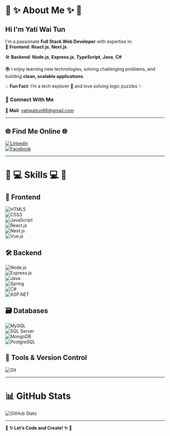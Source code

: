# 🖤 **✨ About Me ✨** 🖤

##  **Hi I'm Yati Wai Tun**
I'm a passionate **Full Stack Web Developer** with expertise in:  
🚀 **Frontend**: **React.js**, **Next.js**

🛠️ **Backend**: **Node.js**, **Express.js**, **TypeScript**, **Java**, **C#**  

📚 I enjoy learning new technologies, solving challenging problems, and building **clean, scalable applications**.  

💡 **Fun Fact**: I’m a tech explorer 🧩 and love solving logic puzzles ✨  

### 📧 **Connect With Me**  
💌 **Mail**: [yatiwaitun86@gmail.com](mailto:yatiwaitun86@gmail.com)

---

## 🌐 **Find Me Online** 🌐

[![LinkedIn](https://img.shields.io/badge/-LinkedIn-0A66C2?logo=linkedin&logoColor=white&style=for-the-badge)](https://www.linkedin.com/in/yati-wai-tun-a33078308/)  
[![Facebook](https://img.shields.io/badge/-Facebook-1877F2?logo=facebook&logoColor=white&style=for-the-badge)](https://www.facebook.com/profile.php?id=61553078935673)

---

# 🖤 **💻 Skills 💻** 🖤  

## 🚀 **Frontend**  
![HTML5](https://img.shields.io/badge/HTML5-E34F26?logo=html5&logoColor=white&style=for-the-badge)  
![CSS3](https://img.shields.io/badge/CSS3-1572B6?logo=css3&logoColor=white&style=for-the-badge)  
![JavaScript](https://img.shields.io/badge/JavaScript-F7DF1E?logo=javascript&logoColor=black&style=for-the-badge)  
![React.js](https://img.shields.io/badge/React.js-61DAFB?logo=react&logoColor=black&style=for-the-badge)  
![Next.js](https://img.shields.io/badge/Next.js-000000?logo=next.js&logoColor=white&style=for-the-badge)  
![Vue.js](https://img.shields.io/badge/Vue.js-35495E?logo=vuedotjs&logoColor=4FC08D&style=for-the-badge)  

## 🛠️ **Backend**  
![Node.js](https://img.shields.io/badge/Node.js-339933?logo=node.js&logoColor=white&style=for-the-badge)  
![Express.js](https://img.shields.io/badge/Express.js-000000?logo=express&logoColor=white&style=for-the-badge)  
![Java](https://img.shields.io/badge/Java-ED8B00?logo=openjdk&logoColor=white&style=for-the-badge)  
![Spring](https://img.shields.io/badge/Spring-6DB33F?logo=spring&logoColor=white&style=for-the-badge)  
![C#](https://img.shields.io/badge/C%23-239120?logo=csharp&logoColor=white&style=for-the-badge)  
![ASP.NET](https://img.shields.io/badge/ASP.NET_Core-5C2D91?logo=dotnet&logoColor=white&style=for-the-badge)  

## 🗃️ **Databases**  
![MySQL](https://img.shields.io/badge/MySQL-00000F?logo=mysql&logoColor=white&style=for-the-badge)  
![SQL Server](https://img.shields.io/badge/SQL_Server-CC2927?logo=microsoft-sql-server&logoColor=white&style=for-the-badge)  
![MongoDB](https://img.shields.io/badge/MongoDB-4EA94B?logo=mongodb&logoColor=white&style=for-the-badge)  
![PostgreSQL](https://img.shields.io/badge/PostgreSQL-4169E1?logo=postgresql&logoColor=white&style=for-the-badge)  

## 🔧 **Tools & Version Control**  
![Git](https://img.shields.io/badge/Git-F05032?logo=git&logoColor=white&style=for-the-badge)  

---

# 📊 **GitHub Stats**

![GitHub Stats](https://github-readme-stats.vercel.app/api?username=your-github-username&show_icons=true&theme=radical)

---


🖤 **✨ Let’s Code and Create! ✨** 🖤
